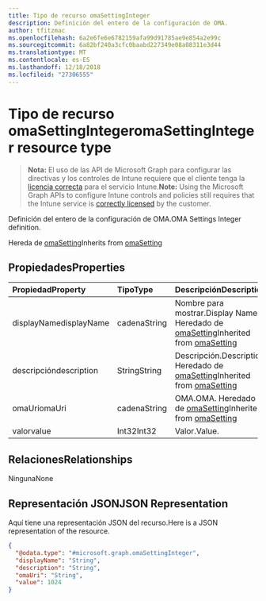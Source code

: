 ```yaml
---
title: Tipo de recurso omaSettingInteger
description: Definición del entero de la configuración de OMA.
author: tfitzmac
ms.openlocfilehash: 6a2e6fe6e6782159afa99d91785ae9e854a2e99c
ms.sourcegitcommit: 6a82bf240a3cfc0baabd227349e08a08311e3d44
ms.translationtype: MT
ms.contentlocale: es-ES
ms.lasthandoff: 12/18/2018
ms.locfileid: "27306555"
---
```

# <a name="omasettinginteger-resource-type"></a><span data-ttu-id="4cb9f-103">Tipo de recurso omaSettingInteger</span><span class="sxs-lookup"><span data-stu-id="4cb9f-103">omaSettingInteger resource type</span></span>

> <span data-ttu-id="4cb9f-104">**Nota:** El uso de las API de Microsoft Graph para configurar las directivas y los controles de Intune requiere que el cliente tenga la [licencia correcta](https://go.microsoft.com/fwlink/?linkid=839381) para el servicio Intune.</span><span class="sxs-lookup"><span data-stu-id="4cb9f-104">**Note:** Using the Microsoft Graph APIs to configure Intune controls and policies still requires that the Intune service is [correctly licensed](https://go.microsoft.com/fwlink/?linkid=839381) by the customer.</span></span>

<span data-ttu-id="4cb9f-105">Definición del entero de la configuración de OMA.</span><span class="sxs-lookup"><span data-stu-id="4cb9f-105">OMA Settings Integer definition.</span></span>

<span data-ttu-id="4cb9f-106">Hereda de [omaSetting](../resources/intune-deviceconfig-omasetting.md)</span><span class="sxs-lookup"><span data-stu-id="4cb9f-106">Inherits from [omaSetting](../resources/intune-deviceconfig-omasetting.md)</span></span>

## <a name="properties"></a><span data-ttu-id="4cb9f-107">Propiedades</span><span class="sxs-lookup"><span data-stu-id="4cb9f-107">Properties</span></span>
|<span data-ttu-id="4cb9f-108">Propiedad</span><span class="sxs-lookup"><span data-stu-id="4cb9f-108">Property</span></span>|<span data-ttu-id="4cb9f-109">Tipo</span><span class="sxs-lookup"><span data-stu-id="4cb9f-109">Type</span></span>|<span data-ttu-id="4cb9f-110">Descripción</span><span class="sxs-lookup"><span data-stu-id="4cb9f-110">Description</span></span>|
|:---|:---|:---|
|<span data-ttu-id="4cb9f-111">displayName</span><span class="sxs-lookup"><span data-stu-id="4cb9f-111">displayName</span></span>|<span data-ttu-id="4cb9f-112">cadena</span><span class="sxs-lookup"><span data-stu-id="4cb9f-112">String</span></span>|<span data-ttu-id="4cb9f-113">Nombre para mostrar.</span><span class="sxs-lookup"><span data-stu-id="4cb9f-113">Display Name.</span></span> <span data-ttu-id="4cb9f-114">Heredado de [omaSetting](../resources/intune-deviceconfig-omasetting.md)</span><span class="sxs-lookup"><span data-stu-id="4cb9f-114">Inherited from [omaSetting](../resources/intune-deviceconfig-omasetting.md)</span></span>|
|<span data-ttu-id="4cb9f-115">descripción</span><span class="sxs-lookup"><span data-stu-id="4cb9f-115">description</span></span>|<span data-ttu-id="4cb9f-116">String</span><span class="sxs-lookup"><span data-stu-id="4cb9f-116">String</span></span>|<span data-ttu-id="4cb9f-117">Descripción.</span><span class="sxs-lookup"><span data-stu-id="4cb9f-117">Description.</span></span> <span data-ttu-id="4cb9f-118">Heredado de [omaSetting](../resources/intune-deviceconfig-omasetting.md)</span><span class="sxs-lookup"><span data-stu-id="4cb9f-118">Inherited from [omaSetting](../resources/intune-deviceconfig-omasetting.md)</span></span>|
|<span data-ttu-id="4cb9f-119">omaUri</span><span class="sxs-lookup"><span data-stu-id="4cb9f-119">omaUri</span></span>|<span data-ttu-id="4cb9f-120">cadena</span><span class="sxs-lookup"><span data-stu-id="4cb9f-120">String</span></span>|<span data-ttu-id="4cb9f-121">OMA.</span><span class="sxs-lookup"><span data-stu-id="4cb9f-121">OMA.</span></span> <span data-ttu-id="4cb9f-122">Heredado de [omaSetting](../resources/intune-deviceconfig-omasetting.md)</span><span class="sxs-lookup"><span data-stu-id="4cb9f-122">Inherited from [omaSetting](../resources/intune-deviceconfig-omasetting.md)</span></span>|
|<span data-ttu-id="4cb9f-123">valor</span><span class="sxs-lookup"><span data-stu-id="4cb9f-123">value</span></span>|<span data-ttu-id="4cb9f-124">Int32</span><span class="sxs-lookup"><span data-stu-id="4cb9f-124">Int32</span></span>|<span data-ttu-id="4cb9f-125">Valor.</span><span class="sxs-lookup"><span data-stu-id="4cb9f-125">Value.</span></span>|

## <a name="relationships"></a><span data-ttu-id="4cb9f-126">Relaciones</span><span class="sxs-lookup"><span data-stu-id="4cb9f-126">Relationships</span></span>
<span data-ttu-id="4cb9f-127">Ninguna</span><span class="sxs-lookup"><span data-stu-id="4cb9f-127">None</span></span>
## <a name="json-representation"></a><span data-ttu-id="4cb9f-128">Representación JSON</span><span class="sxs-lookup"><span data-stu-id="4cb9f-128">JSON Representation</span></span>
<span data-ttu-id="4cb9f-129">Aquí tiene una representación JSON del recurso.</span><span class="sxs-lookup"><span data-stu-id="4cb9f-129">Here is a JSON representation of the resource.</span></span>
<!-- {
  "blockType": "resource",
  "@odata.type": "microsoft.graph.omaSettingInteger"
}
-->
``` json
{
  "@odata.type": "#microsoft.graph.omaSettingInteger",
  "displayName": "String",
  "description": "String",
  "omaUri": "String",
  "value": 1024
}
```




